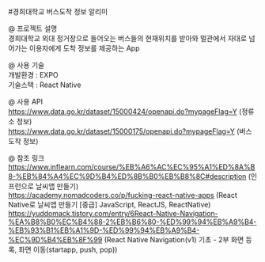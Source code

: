 #경희대학교 버스도착 정보 알리미<br>

@ 프로젝트 설명<br>
경희대학교 외대 정거장으로 들어오는 버스들의 현재위치를 받아와 멀관에서 자대로 넘어가는 이용자에게 도착 정보를 제공하는 App<br>

@ 사용 기술<br>
개발환경 : EXPO<br>
기술스택 : React Native

@ 사용 API<br>
https://www.data.go.kr/dataset/15000424/openapi.do?mypageFlag=Y (정류소 정보)<br>
https://www.data.go.kr/dataset/15000175/openapi.do?mypageFlag=Y (버스 도착 정보)<br>

@ 참조 링크<br>
https://www.inflearn.com/course/%EB%A6%AC%EC%95%A1%ED%8A%B8-%EB%84%A4%EC%9D%B4%ED%8B%B0%EB%B8%8C#description (인프런으로 날씨앱 만들기)<br>
https://academy.nomadcoders.co/p/fucking-react-native-apps (React Native로 날씨앱 만들기 [중급] JavaScript, ReactJS, ReactNative)<br>
https://yuddomack.tistory.com/entry/6React-Native-Navigation-%EA%B8%B0%EC%B4%88-2%EB%B6%80-%ED%99%94%EB%A9%B4-%EB%93%B1%EB%A1%9D-%ED%99%94%EB%A9%B4-%EC%9D%B4%EB%8F%99 (React Native Navigation(v1) 기초 - 2부 화면 등록, 화면 이동(startapp, push, pop))<br>
